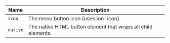
| Name | Description |
| --- | --- |
| `icon` | The menu button icon (uses ion-icon). |
| `native` | The native HTML button element that wraps all child elements. |

